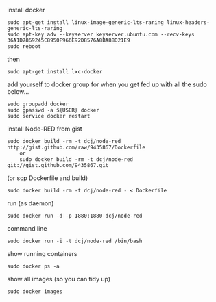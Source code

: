 install docker

	sudo apt-get install linux-image-generic-lts-raring linux-headers-generic-lts-raring
	sudo apt-key adv --keyserver keyserver.ubuntu.com --recv-keys 36A1D7869245C8950F966E92D8576A8BA88D21E9
	sudo reboot

then

	sudo apt-get install lxc-docker

add yourself to docker group  for when you get fed up with all the sudo below...

	sudo groupadd docker
	sudo gpasswd -a ${USER} docker
	sudo service docker restart

install Node-RED from gist

	sudo docker build -rm -t dcj/node-red http://gist.github.com/raw/9435867/Dockerfile
        or
        sudo docker build -rm -t dcj/node-red git://gist.github.com/9435867.git

(or scp Dockerfile and build)

	sudo docker build -rm -t dcj/node-red - < Dockerfile

run (as daemon)

	sudo docker run -d -p 1880:1880 dcj/node-red

command line

	sudo docker run -i -t dcj/node-red /bin/bash

show running containers

	sudo docker ps -a

show all images (so you can tidy up)

	sudo docker images
